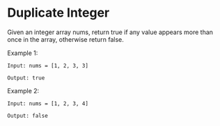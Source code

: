 # Duplicate Integer 
Given an integer array nums, return true if any value appears more than once in the array, otherwise return false.

Example 1:
```
Input: nums = [1, 2, 3, 3]

Output: true
```

Example 2:
```
Input: nums = [1, 2, 3, 4]

Output: false
```